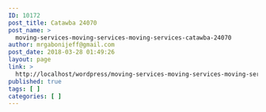 ```yaml
---
ID: 10172
post_title: Catawba 24070
post_name: >
  moving-services-moving-services-moving-services-catawba-24070
author: mrgabonijeff@gmail.com
post_date: 2018-03-28 01:49:26
layout: page
link: >
  http://localhost/wordpress/moving-services-moving-services-moving-services-catawba-24070/
published: true
tags: [ ]
categories: [ ]
---
```

